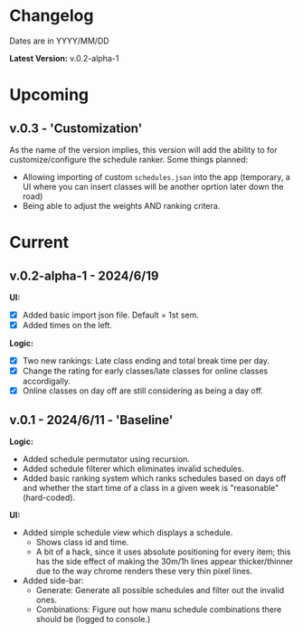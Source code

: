 # Changelog

Dates are in YYYY/MM/DD

**Latest Version:** v.0.2-alpha-1

# Upcoming

## v.0.3 - 'Customization'

As the name of the version implies, this version will add the ability to for customize/configure the schedule ranker. Some things planned:

-   Allowing importing of custom `schedules.json` into the app (temporary, a UI where you can insert classes will be another oprtion later down the road)
-   Being able to adjust the weights AND ranking critera.

# Current

## v.0.2-alpha-1 - 2024/6/19

**UI:**

-   [x] Added basic import json file. Default = 1st sem.
-   [x] Added times on the left.

**Logic:**

-   [x] Two new rankings: Late class ending and total break time per day.
-   [x] Change the rating for early classes/late classes for online classes accordigally.
-   [x] Online classes on day off are still considering as being a day off.

## v.0.1 - 2024/6/11 - 'Baseline'

**Logic:**

-   Added schedule permutator using recursion.
-   Added schedule filterer which eliminates invalid schedules.
-   Added basic ranking system which ranks schedules based on days off and whether the start time of a class in a given week is "reasonable" (hard-coded).

**UI:**

-   Added simple schedule view which displays a schedule.
    -   Shows class id and time.
    -   A bit of a hack, since it uses absolute positioning for every item; this has the side effect of making the 30m/1h lines appear thicker/thinner due to the way chrome renders these very thin pixel lines.
-   Added side-bar:
    -   Generate: Generate all possible schedules and filter out the invalid ones.
    -   Combinations: Figure out how manu schedule combinations there should be (logged to console.)
